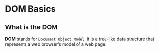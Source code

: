 # DOM Basics
## What is the DOM
**DOM** stands for `Document Object Model`, it is a tree-like data structure that represents a web browser’s model of a web page.
